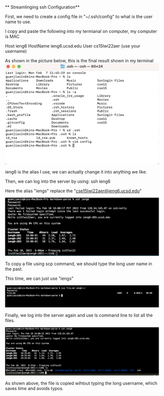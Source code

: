 ** Streamlinging ssh Configuration**

First, we need to create a config file in "~/.ssh/config" to what is the user name to use.

I copy and paste the following into my termianal on computer, my computer is MAC

Host ieng6
    HostName ieng6.ucsd.edu
    User cs15lwi22aer (use your username)

As shown in the picture below, this is the final result shown in my terminal
 ![image](pic1.png)

ieng6 is the alias I use, we can actually change it into anything we like.

Then, we can log into the server by using: ssh ieng6

Here the alias "iengs" replace the "cse15lwi22aer@ieng6.ucsd.edu"

![image](pic2.png)

To copy a file using scp command, we should type the long user name in the past.

This time, we can just use "iengs"

![image](pic3.png)

Finally, we log into the server again and use ls command line to list all the files.

![image](pic5.png)

As shown above, the file is copied wihtout typing the long username, which saves time and avoids typos.